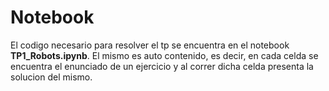 # Notebook

El codigo necesario para resolver el tp se encuentra en el notebook **TP1_Robots.ipynb**. 
El mismo es auto contenido, es decir, en cada celda se encuentra el enunciado de un ejercicio y al correr dicha celda presenta la solucion del mismo.

